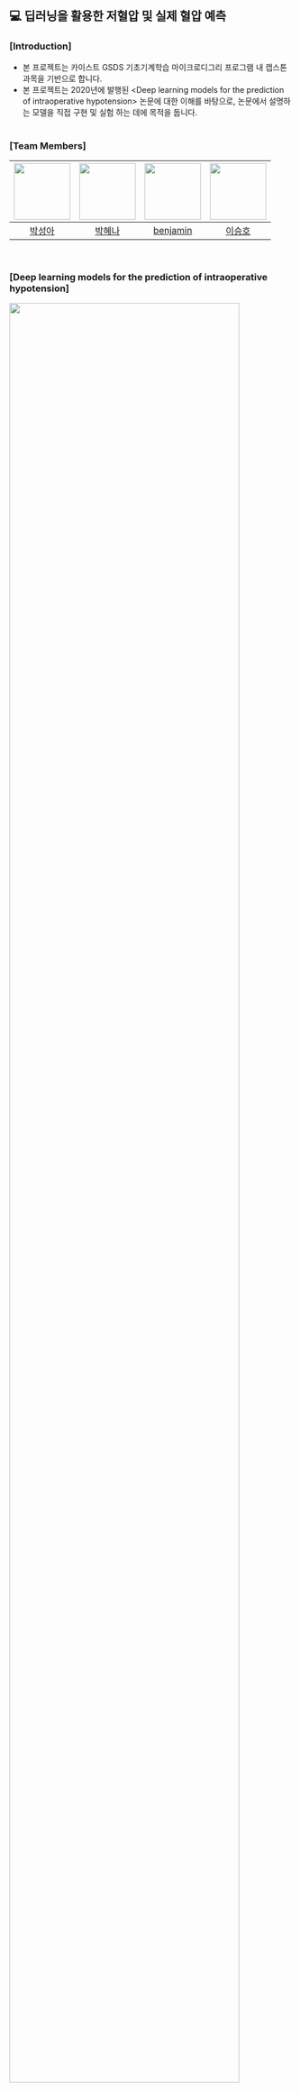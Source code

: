 ## 💻 **딥러닝을 활용한 저혈압 및 실제 혈압 예측**

### [Introduction]

- 본 프로젝트는 카이스트 GSDS 기초기계학습 마이크로디그리 프로그램 내 캡스톤 과목을 기반으로 합니다.
- 본 프로젝트는 2020년에 발행된 \<Deep learning models for the prediction of intraoperative hypotension\> 논문에 대한 이해를 바탕으로, 논문에서 설명하는 모델을 직접 구현 및 실험 하는 데에 목적을 둡니다.
  <br/><br/>

### [Team Members]

| <img src="https://avatars.githubusercontent.com/u/33725048?v=4" width="100"> | <img src="https://avatars.githubusercontent.com/u/70469008?v=4" width="100"> | <img src="https://avatars.githubusercontent.com/u/77106757?v=4" width="100"> | <img src="https://avatars.githubusercontent.com/u/130381077?v=4" width="100"> |
| :--------------------------------------------------------------------------: | :--------------------------------------------------------------------------: | :--------------------------------------------------------------------------: | :---------------------------------------------------------------------------: |
|                   [박성아](https://github.com/parkseonga)                    |                  [박혜나](https://github.com/hyenagatha02)                   |                     [benjamin](https://github.com/76stop)                      |                    [이승호](https://github.com/sshhoo123)                     |

<br/>

### [Deep learning models for the prediction of intraoperative hypotension]

<img src="https://github.com/parkseonga/Microdegree23/assets/70469008/f0abb0b7-8bca-4f06-9308-818feba918f2" width="90%">

#### 연구 목적

- 수술 중 저혈압 상태가 장기간 유지되면, 수술 후 합병증 유발가능성이 높아짐
- 따라서 딥러닝을 통해 수술 중 실시간으로 환자의 혈압 및 저혈압 상태를 예측하기 위한 모델 개발이 꾸준히 진행되고 있음

#### 연구 경향

- 이전까지는 동맥압 파형(ABP)을 활용하여 저혈압을 예측하는 연구가 주를 이룸
- 그러나 혈역학적 변화는 심전도 및 호흡파형과도 연관이 있기에 현재는 광혈류측정(PPG), 심전도(ECG), 호흡시 이산화탄소를 내뱉는 양(CO2)을 활용
- 또한 ABP를 활용하지 않는 비침습적인(non-invasive)측정 데이터(PPG,ECG,CO2)만을 활용하여 저혈압 및 실제혈압을 예측할 시도

#### 모델 유형

- 데이터(파형) 종류 기준
  - Invasive : ABP(동맥압 파형)을 활용
  - non-invasive : 그 외 PPG, ECG, CO2 만을 활용
- 데이터(파형) 개수 기준
  - 1-channel : 한가지 파형만 활용 (ABP or PPG)
  - multi-channel : 3가지 이상의 파형을 모두 활용 (ABP or PPG + PPG,ECG,CO2)

#### 실험 유형

- classification : 수술 중 저혈압 발생 여부 판단 (0 or 1)
- regression : 환자의 실제 혈압 수치 예측 (MAP)
  <br/><br/>

### [VitalDB open dataset]

- 서울대병원에서 시행된 6,388건의 수술에 대해 intraoperative vital signs(수술 중 생체 신호), perioperative clinical information(수술 전후 임상 정보), perioperative laboratory results(수술 전후 실험 결과) 수집

  - 데이터 형태 : 500hz 고해상도 waveform / 1-7초 간격의 numeric 형태의 biosignal data
  - 수집 방법 : vital recorder 활용

- 본 논문에서는 VitalDB 수집 데이터 중 네 가지 파형(ABP,ECG,PPG,CO2)을 모두 확보할 수 있는 환자 데이터만 활용
  <br/><br/>

### [Goal]

- **PPG** 데이터를 활용한 **non-invasive** **1-channel** 모델 구현
- **classification**dmf, regression 수행
  <br/><br/>

### [Data]

#### collection (sliding window)

<img src="https://github.com/parkseonga/Microdegree23/assets/70469008/b2a8e887-839b-4e4c-8fdd-2aa1ff1c30af" width="80%">

#### Structure

- X : 길이 3000(30초 x 100Hz)의 PPG segment
- Y : (classification) 0 or 1 / (regression) 환자 MAP
- c : 환자 번호 (학습 X)
- a : 환자 연령, 성별 등 (학습 X)

#### Preprocess

- noise handling
  - case 1. segment 내 0 이하인 값, np.nan 이 있는 경우 제외
  - case 2. segment 내 peak의 수가 10개 이하인 경우 제외
  - case 3. segment 내 beat의 길이들의 평균을 이용하여 불규칙적인 파형들은 제외
  - case 4. segment 내 beat 들의 상관관계가 0.9 미만인 경우 제외
    <img src="https://github.com/parkseonga/Microdegree23/assets/70469008/9d956361-634b-4e04-9fb0-cd8f9adc1076" width="80%">
- normalization
  - segment의 minimum, maximum 값을 고려하여 정규화

#### final dataset

- classification : 3,256 cases / 191,453 samples
- regression : 3,112 cases / 290,148 samples

#### train/valid/Test

- 환자 번호를 기준으로 순차적으로 분할
- train : valid : test = 6 : 2 : 2
  <img src="https://github.com/parkseonga/Microdegree23/assets/70469008/08bc10b8-27e1-4b33-979f-984f3ca8172f" width="80%">
- train / valid / test 데이터간 label 분포가 유사하도록 설정 (단, 데이터 불균형 존재)

  - (classification) non-hypotention / hypotention 약 9 : 1 비율
  - (regression) 낮은 hypotension(MAP ≤65 mm Hg) 비율

  <img src="https://github.com/parkseonga/Microdegree23/assets/70469008/22013810-981b-4f97-84c7-1720bb4d3c30" width="80%"><br/><br/>

### [Method]

#### Data

- 입력 : 30초 x 100Hz 길이의 PPG (Photoplethysmography) 데이터
- 출력 : Hypotension for classification / MAP(평균동맥압) for regression
  - Hypotension: (MAP ≤65 mm Hg) lasting >1 min
  - Non-hypotension: (MAP > 65 mm Hg) stable for >20 min.

#### Model

- basic CNN : 논문에서 구현한 7-layer 구성 기반
- LSTM(long short term memory) : 시계열 데이터용 모델
- CNN+LSTM : 이미지 데이터용 기법을 선 적용한 후 시계열 데이터용 기법을 복합 적용한 모델
- resnet34 : 대표적인 CNN 모델인 resnet을 1-dimention으로 구현한 모델 (reference : https://github.com/hsd1503/resnet1d)

#### Criteria (fixed hyperparameter)

- batch size : 128
- epoch : 100 (+ early stopping)
- Loss : (classification) BCE, (regression) L1, MSE
- Evaluation : (classification) auc, recall / (regression) mae, r2 score
- optimizer = adam / learning_rate = 1e-3 / schedular = None
  <br/><br/>

### [Result]

- Best Model :

  - classificaion : CNN_basic / CNN+LSTM
  - regression : CNN+LSTM
  - But, 모델간 수치도 전체적으로 낮은 모습

    - 근본적인 데이터 분포를 적절하게 변화시킬 수 있도록 data augmentation이 필요
    - 데이터의 분포를 바탕으로 모델에 대한 세분화된 tuning 필요

    <img src="https://github.com/parkseonga/Microdegree23/assets/70469008/05a8a070-9c3d-4090-9277-bb355b2a4976" width="90%"><br/><br/>

### [Limitaions and Future works]

- 논문을 직접 구현하고, 논문에서 설명하는 모델 외 다른 유형의 모델도 실험해 봄으로써 차이를 확인하는 데에 의미를 둠
- 다만, 모델 전반적으로 낮은 성능 개선 필요 (especially classification task)

- 원인 : 저혈압에 해당하는 데이터 수가 부족
  - classification : 데이터 불균형
  - regression : 예측값의 분포가 극단적인 t분포 형태를 취함
- 개선 방안
  - window size를 조절하여 label 비율이 적절하도록 데이터 재구성
  - 1-dimension 데이터에 대한 증강 기법을 활용하여 저혈압 데이터 보충
  - 데이터 불균형을 완화할 수 있는 기법 적용 (Ex label smoothing 기법, 클래스별 weight 가중치 조절 등)
  - 의료 신호 데이터에서 많이 사용되는 데이터 처리 기법, 모델 및 hyperparameter 탐색 및 적용
    <br/><br/>

### Reference

- [Deep learning models for the prediction of intraoperative hypotension 논문](https://pubmed.ncbi.nlm.nih.gov/33558051/)
- [VitalDB open dataset](https://vitaldb.net/dataset/)
- [pyvital](https://github.com/vitaldb/pyvital/blob/master/pyvital/filters/pleth_dpop.py)
- [code_repository_for_the_research 폴더](https://data.mendeley.com/datasets/wdpxsyrg2s/2)
